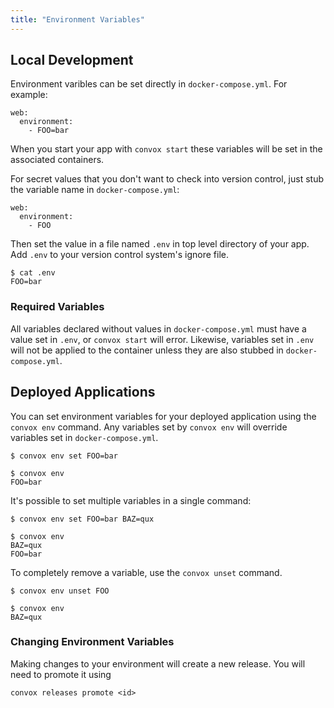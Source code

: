 ```yaml
---
title: "Environment Variables"
---
```


## Local Development

Environment varibles can be set directly in `docker-compose.yml`. For example:

    web:
      environment:
        - FOO=bar

When you start your app with `convox start` these variables will be set in the associated containers.

For secret values that you don't want to check into version control, just stub the variable name in `docker-compose.yml`:

    web:
      environment:
        - FOO

Then set the value in a file named `.env` in top level directory of your app. Add `.env` to your version control system's ignore file.

    $ cat .env
    FOO=bar

<div class="block-callout block-show-callout type-warning">
  <h3>Required Variables</h3>
  <p>All variables declared without values in <code>docker-compose.yml</code> must have a value set in <code>.env</code>, or <code>convox start</code> will error. Likewise, variables set in <code>.env</code> will not be applied to the container unless they are also stubbed in <code>docker-compose.yml</code>.</p>
</div>

## Deployed Applications

You can set environment variables for your deployed application using the `convox env` command. Any variables set by `convox env` will override variables set in `docker-compose.yml`.

    $ convox env set FOO=bar

    $ convox env
    FOO=bar

It's possible to set multiple variables in a single command:

    $ convox env set FOO=bar BAZ=qux

    $ convox env
    BAZ=qux
    FOO=bar

To completely remove a variable, use the `convox unset` command.

    $ convox env unset FOO

    $ convox env
    BAZ=qux

<div class="block-callout block-show-callout type-info">
  <h3>Changing Environment Variables</h3>
  <p>Making changes to your environment will create a new release. You will need to promote it using</p>
  <p><code>convox releases promote &lt;id&gt;</code></p>
</div>
